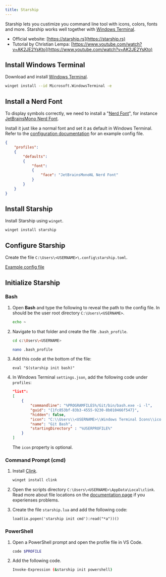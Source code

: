 ```yaml
---
title: Starship
---
```


Starship lets you custimize you command line tool with icons, colors, fonts and more. Starship works well together with [Windows Terminal](./windows-terminal.md).

- Official website: [https://starship.rs](https://starship.rs)
- Tutorial by Christian Lempa: [https://www.youtube.com/watch?v=AK2JE2YsKto](https://www.youtube.com/watch?v=AK2JE2YsKto)

## Install Windows Terminal

Download and install [Windows Terminal](./windows-terminal.md).

```bash
winget install --id Microsoft.WindowsTerminal -e
```

## Install a Nerd Font

To display symbols correctly, we need to install a "[Nerd Font](https://www.nerdfonts.com/)", for instance [JetBrainsMono Nerd Font](https://github.com/ryanoasis/nerd-fonts/releases/download/v3.2.1/JetBrainsMono.zip). 

Install it just like a normal font and set it as default in Windows Terminal. Refer to the [configuration documentation](./windows-terminal.md#configuration) for an example config file.

```json title="settings.json"
{
    "profiles": 
    {
        "defaults": 
        {
            "font": 
            {
                "face": "JetBrainsMonoNL Nerd Font"
            }
		}
	}
}
```

## Install Starship

Install Starship using `winget`.

```bash
winget install starship
```

## Configure Starship

Create the file `C:\Users\<USERNAME>\.config\starship.toml`.

[Example config file](../files/starship/starship.toml)

## Initialize Starship

### Bash

<div class="steps" markdown>

1. Open **Bash** and type the following to reveal the path to the config file. In should be the user root directory `C:\Users\<USERNAME>`.

	```bash
	echo ~
	```

1. Navigate to that folder and create the file `.bash_profile`.

	```bash
	cd c:\Users\<USERNAME>
	```

	```bash
	nano .bash_profile
	```

1. Add this code at the bottom of the file:

	``` title=".bash_profile"
	eval "$(starship init bash)"
	```

1. In Windows Terminal `settings.json`, add the following code under `profiles`:

	```json title="settings.json"
	"list":
	[
		{
			"commandline": "%PROGRAMFILES%/Git/bin/bash.exe -i -l",
			"guid": "{1fc853bf-83b3-4555-9230-8b010466f547}",
			"hidden": false,
			"icon": "C:\\Users\\<USERNAME>\\Windows Terminal Icons\\icons8-git-100-white.png",
			"name": "Git Bash",
			"startingDirectory" : "%USERPROFILE%"
		}
	]
	```

	The `icon` property is optional.

</div>

### Command Prompt (cmd)

<div class="steps" markdown>

1. Install [Clink](https://chrisant996.github.io/clink/clink.html).

	```bash
	winget install clink
	```

1. Open the scripts directory `C:\Users\<USERNAME>\AppData\Local\clink`. 
Read more about file locations on the [documentation page](https://chrisant996.github.io/clink/clink.html#location-of-lua-scripts) if you experienses problems.

1. Create the file `starship.lua` and add the following code:

	``` title="starship.lua"
	load(io.popen('starship init cmd'):read("*a"))()
	```

</div>

### PowerShell

<div class="steps" markdown>

1. Open a PowerShell prompt and open the profile file in VS Code.

	```bash
	code $PROFILE
	```

1. Add the following code.

	```bash title="Microsoft.PowerShell_profile.ps1"
	Invoke-Expression (&starship init powershell)
	```

</div>